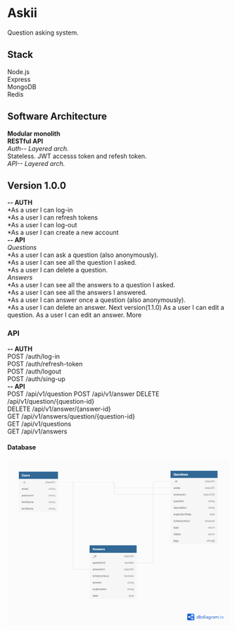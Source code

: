 # Askii  
Question asking system.
## Stack  
Node.js  
Express  
MongoDB    
Redis
## Software Architecture  
**Modular monolith**  
**RESTful API**  
*Auth-- Layered arch.*  
Stateless. JWT accesss token and refesh token.  
*API-- Layered arch.*  
## Version 1.0.0
**-- AUTH**    
*As a user I can log-in  
*As a user I can refresh tokens  
*As a user I can log-out  
*As a user I can create a new account    
**-- API**  
*Questions*  
*As a user I can ask a question (also anonymously).  
*As a user I can see all the question I asked.  
*As a user I can delete a question.  
*Answers*    
*As a user I can see all the answers to a question I asked.   
*As a user I can see all the answers I answered.  
*As a user I can answer once a question (also anonymously).   
*As a user I can delete an answer.
Next version(1.1.0)
As a user I can edit a question.
As a user I can edit an answer.
More
### API
**-- AUTH**    
POST /auth/log-in  
POST /auth/refresh-token  
POST /auth/logout  
POST /auth/sing-up  
**-- API**  
POST /api/v1/question
POST /api/v1/answer
DELETE /api/v1/question/{question-id}  
DELETE /api/v1/answer/{answer-id}  
GET /api/v1/answers/question/{question-id}  
GET /api/v1/questions  
GET /api/v1/answers  
#### Database
![](assets/Database_models.png)  


